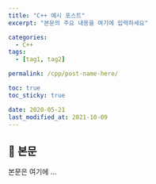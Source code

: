 ```yaml
---
title: "C++ 예시 포스트"
excerpt: "본문의 주요 내용을 여기에 입력하세요"

categories:
  - C++
tags:
  - [tag1, tag2]

permalink: /cpp/post-name-here/

toc: true
toc_sticky: true

date: 2020-05-21
last_modified_at: 2021-10-09
---
```


## 🦥 본문

본문은 여기에 ...
